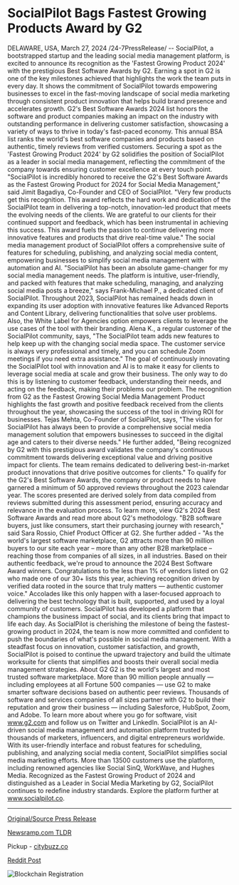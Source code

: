# SocialPilot Bags Fastest Growing Products Award by G2

DELAWARE, USA, March 27, 2024 /24-7PressRelease/ -- SocialPilot, a bootstrapped startup and the leading social media management platform, is excited to announce its recognition as the 'Fastest Growing Product 2024' with the prestigious Best Software Awards by G2.  Earning a spot in G2 is one of the key milestones achieved that highlights the work the team puts in every day. It shows the commitment of SocialPilot towards empowering businesses to excel in the fast-moving landscape of social media marketing through consistent product innovation that helps build brand presence and accelerates growth.   G2's Best Software Awards 2024 list honors the software and product companies making an impact on the industry with outstanding performance in delivering customer satisfaction, showcasing a variety of ways to thrive in today's fast-paced economy. This annual BSA list ranks the world's best software companies and products based on authentic, timely reviews from verified customers. Securing a spot as the 'Fastest Growing Product 2024' by G2 solidifies the position of SocialPilot as a leader in social media management, reflecting the commitment of the company towards ensuring customer excellence at every touch point.  "SocialPilot is incredibly honored to receive the G2's Best Software Awards as the Fastest Growing Product for 2024 for Social Media Management," said Jimit Bagadiya, Co-Founder and CEO of SocialPilot. "Very few products get this recognition. This award reflects the hard work and dedication of the SocialPilot team in delivering a top-notch, innovation-led product that meets the evolving needs of the clients. We are grateful to our clients for their continued support and feedback, which has been instrumental in achieving this success. This award fuels the passion to continue delivering more innovative features and products that drive real-time value."  The social media management product of SocialPilot offers a comprehensive suite of features for scheduling, publishing, and analyzing social media content, empowering businesses to simplify social media management with automation and AI. "SocialPilot has been an absolute game-changer for my social media management needs. The platform is intuitive, user-friendly, and packed with features that make scheduling, managing, and analyzing social media posts a breeze," says Frank-Michael P., a dedicated client of SocialPilot.   Throughout 2023, SocialPilot has remained heads down in expanding its user adoption with innovative features like Advanced Reports and Content Library, delivering functionalities that solve user problems. Also, the White Label for Agencies option empowers clients to leverage the use cases of the tool with their branding. Alena K., a regular customer of the SocialPilot community, says, "The SocialPilot team adds new features to help keep up with the changing social media space. The customer service is always very professional and timely, and you can schedule Zoom meetings if you need extra assistance."   The goal of continuously innovating the SocialPilot tool with innovation and AI is to make it easy for clients to leverage social media at scale and grow their business. The only way to do this is by listening to customer feedback, understanding their needs, and acting on the feedback, making their problems our problem.  The recognition from G2 as the Fastest Growing Social Media Management Product highlights the fast growth and positive feedback received from the clients throughout the year, showcasing the success of the tool in driving ROI for businesses.   Tejas Mehta, Co-Founder of SocialPilot, says, "The vision for SocialPilot has always been to provide a comprehensive social media management solution that empowers businesses to succeed in the digital age and caters to their diverse needs."   He further added, "Being recognized by G2 with this prestigious award validates the company's continuous commitment towards delivering exceptional value and driving positive impact for clients. The team remains dedicated to delivering best-in-market product innovations that drive positive outcomes for clients."  To qualify for the G2's Best Software Awards, the company or product needs to have garnered a minimum of 50 approved reviews throughout the 2023 calendar year. The scores presented are derived solely from data compiled from reviews submitted during this assessment period, ensuring accuracy and relevance in the evaluation process. To learn more, view G2's 2024 Best Software Awards and read more about G2's methodology.  "B2B software buyers, just like consumers, start their purchasing journey with research," said Sara Rossio, Chief Product Officer at G2.   She further added - "As the world's largest software marketplace, G2 attracts more than 90 million buyers to our site each year – more than any other B2B marketplace – reaching those from companies of all sizes, in all industries. Based on their authentic feedback, we're proud to announce the 2024 Best Software Award winners. Congratulations to the less than 1% of vendors listed on G2 who made one of our 30+ lists this year, achieving recognition driven by verified data rooted in the source that truly matters — authentic customer voice."   Accolades like this only happen with a laser-focused approach to delivering the best technology that is built, supported, and used by a loyal community of customers. SocialPilot has developed a platform that champions the business impact of social, and its clients bring that impact to life each day.  As SocialPilot is cherishing the milestone of being the fastest-growing product in 2024, the team is now more committed and confident to push the boundaries of what's possible in social media management. With a steadfast focus on innovation, customer satisfaction, and growth, SocialPilot is poised to continue the upward trajectory and build the ultimate worksuite for clients that simplifies and boosts their overall social media management strategies.   About G2  G2 is the world's largest and most trusted software marketplace. More than 90 million people annually — including employees at all Fortune 500 companies — use G2 to make smarter software decisions based on authentic peer reviews. Thousands of software and services companies of all sizes partner with G2 to build their reputation and grow their business — including Salesforce, HubSpot, Zoom, and Adobe. To learn more about where you go for software, visit www.g2.com and follow us on Twitter and LinkedIn.  SocialPilot is an AI-driven social media management and automation platform trusted by thousands of marketers, influencers, and digital entrepreneurs worldwide. With its user-friendly interface and robust features for scheduling, publishing, and analyzing social media content, SocialPilot simplifies social media marketing efforts. More than 13500 customers use the platform, including renowned agencies like Social SinQ, WorkWave, and Hughes Media. Recognized as the Fastest Growing Product of 2024 and distinguished as a Leader in Social Media Marketing by G2, SocialPilot continues to redefine industry standards. Explore the platform further at www.socialpilot.co. 

---

[Original/Source Press Release](https://www.24-7pressrelease.com/press-release/509561/socialpilot-bags-fastest-growing-products-award-by-g2)
                    

[Newsramp.com TLDR](https://newsramp.com/curated-news/socialpilot-named-fastest-growing-product-2024-by-g2-s-best-software-awards/e81764d7bfbaab21f4c37a198e35b778) 


Pickup - [citybuzz.co](https://citybuzz.co/2024/03/27/socialpilot-soars-as-g2-s-fastest-growing-social-media-management-product-in-2024)
 



[Reddit Post](https://www.reddit.com/r/AwardsAndRecognition/comments/1bovtz4/socialpilot_named_fastest_growing_product_2024_by/) 



![Blockchain Registration](https://cdn.newsramp.app/24-7PressRelease/qrcode/243/27/blur9mox.webp)